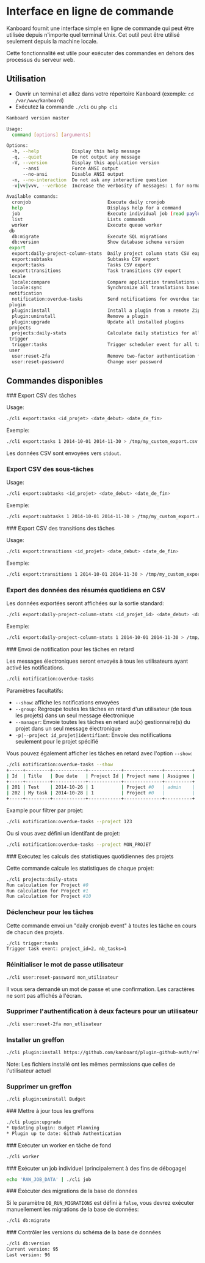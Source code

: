 Interface en ligne de commande
======================

Kanboard fournit une interface simple en ligne de commande qui peut être utilisée depuis n'importe quel terminal Unix.
Cet outil peut être utilisé seulement depuis la machine locale.

Cette fonctionnalité est utile pour exécuter des commandes en dehors des processus du serveur web.

Utilisation
-----

- Ouvrir un terminal et allez dans votre répertoire Kanboard (exemple: `cd /var/www/kanboard`)
- Exécutez la commande `./cli` ou `php cli`

```bash
Kanboard version master

Usage:
  command [options] [arguments]

Options:
  -h, --help            Display this help message
  -q, --quiet           Do not output any message
  -V, --version         Display this application version
      --ansi            Force ANSI output
      --no-ansi         Disable ANSI output
  -n, --no-interaction  Do not ask any interactive question
  -v|vv|vvv, --verbose  Increase the verbosity of messages: 1 for normal output, 2 for more verbose output and 3 for debug

Available commands:
  cronjob                            Execute daily cronjob
  help                               Displays help for a command
  job                                Execute individual job (read payload from stdin)
  list                               Lists commands
  worker                             Execute queue worker
 db
  db:migrate                         Execute SQL migrations
  db:version                         Show database schema version
 export
  export:daily-project-column-stats  Daily project column stats CSV export (number of tasks per column and per day)
  export:subtasks                    Subtasks CSV export
  export:tasks                       Tasks CSV export
  export:transitions                 Task transitions CSV export
 locale
  locale:compare                     Compare application translations with the fr_FR locale
  locale:sync                        Synchronize all translations based on the fr_FR locale
 notification
  notification:overdue-tasks         Send notifications for overdue tasks
 plugin
  plugin:install                     Install a plugin from a remote Zip archive
  plugin:uninstall                   Remove a plugin
  plugin:upgrade                     Update all installed plugins
 projects
  projects:daily-stats               Calculate daily statistics for all projects
 trigger
  trigger:tasks                      Trigger scheduler event for all tasks
 user
  user:reset-2fa                     Remove two-factor authentication for a user
  user:reset-password                Change user password
```

Commandes disponibles
------------------

### Export CSV des tâches

Usage:

```bash
./cli export:tasks <id_projet> <date_debut> <date_de_fin>
```

Exemple:

```bash
./cli export:tasks 1 2014-10-01 2014-11-30 > /tmp/my_custom_export.csv
```

Les données CSV sont envoyées vers `stdout`.

### Export CSV des sous-tâches

Usage:

```bash
./cli export:subtasks <id_projet> <date_debut> <date_de_fin>
```

Exemple:

```bash
./cli export:subtasks 1 2014-10-01 2014-11-30 > /tmp/my_custom_export.csv
```

### Export CSV des transitions des tâches

Usage:

```bash
./cli export:transitions <id_projet> <date_debut> <date_de_fin>
```

Exemple:

```bash
./cli export:transitions 1 2014-10-01 2014-11-30 > /tmp/my_custom_export.csv
```

### Export des données des résumés quotidiens en CSV

Les données exportées seront affichées sur la sortie standard:

```bash
./cli export:daily-project-column-stats <id_projet_id> <date_debut> <date_de_fin>
```

Exemple:

```bash
./cli export:daily-project-column-stats 1 2014-10-01 2014-11-30 > /tmp/my_custom_export.csv
```

### Envoi de notification pour les tâches en retard

Les messages électroniques seront envoyés à tous les utilisateurs ayant activé les notifications.

```bash
./cli notification:overdue-tasks
```

Paramètres facultatifs:

- `--show`: affiche les notifications envoyées
- `--group`: Regroupe toutes les tâches en retard d'un utilisateur (de tous les projets) dans un seul message électronique
- `--manager`: Envoie toutes les tâches en retard au(x) gestionnaire(s) du projet dans un seul message électronique
- `-p|--project id_projet|identifiant`: Envoie des notifications seulement pour le projet spécifié

Vous pouvez également afficher les tâches en retard avec l'option `--show`:

```bash
./cli notification:overdue-tasks --show
+-----+---------+------------+------------+--------------+----------+
| Id  | Title   | Due date   | Project Id | Project name | Assignee |
+-----+---------+------------+------------+--------------+----------+
| 201 | Test    | 2014-10-26 | 1          | Project #0   | admin    |
| 202 | My task | 2014-10-28 | 1          | Project #0   |          |
+-----+---------+------------+------------+--------------+----------+
```

Example pour filtrer par projet:

```bash
./cli notification:overdue-tasks --project 123
```

Ou si vous avez défini un identifant de projet:

```bash
./cli notification:overdue-tasks --project MON_PROJET
```

### Exécutez les calculs des statistiques quotidiennes des projets

Cette commande calcule les statistiques de chaque projet:

```bash
./cli projects:daily-stats
Run calculation for Project #0
Run calculation for Project #1
Run calculation for Project #10
```

### Déclencheur pour les tâches

Cette commande envoi un "daily cronjob event" à toutes les tâche en cours de chacun des projets.

```bash
./cli trigger:tasks
Trigger task event: project_id=2, nb_tasks=1
```

### Réinitialiser le mot de passe utilisateur

```bash
./cli user:reset-password mon_utilisateur
```

Il vous sera demandé un mot de passe et une confirmation. Les caractères ne sont pas affichés à l'écran.

### Supprimer l'authentification à deux facteurs pour un utilisateur

```bash
./cli user:reset-2fa mon_utlisateur
```

### Installer un greffon

```bash
./cli plugin:install https://github.com/kanboard/plugin-github-auth/releases/download/v1.0.1/GithubAuth-1.0.1.zip
```

Note: Les fichiers installé ont les mêmes permissions que celles de l'utilisateur actuel

### Supprimer un greffon

```bash
./cli plugin:uninstall Budget
```

### Mettre à jour tous les greffons

```bash
./cli plugin:upgrade
* Updating plugin: Budget Planning
* Plugin up to date: Github Authentication
```

### Exécuter un worker en tâche de fond

```bash
./cli worker
```

### Exécuter un job individuel (principalement à des fins de débogage)

```bash
echo 'RAW_JOB_DATA' | ./cli job
```

### Exécuter des migrations de la base de données

Si le paramètre `DB_RUN_MIGRATIONS` est défini à `false`, vous devrez exécuter manuellement les migrations de la base de données:

```bash
./cli db:migrate
```

### Contrôler les versions du schéma de la base de données

```bash
./cli db:version
Current version: 95
Last version: 96
```
